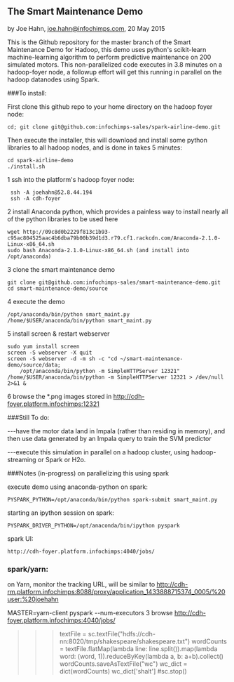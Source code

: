 ## The Smart Maintenance Demo

by Joe Hahn,
joe.hahn@infochimps.com,
20 May 2015

This is the Github repository for the master branch of the Smart Maintenance Demo for Hadoop,
this demo uses python's scikit-learn machine-learning algorithm to perform predictive
maintenance on 200 simulated motors. This non-parallelized code executes in 3.8 minutes on
a hadoop-foyer node, a followup effort will get this running in parallel on the hadoop
datanodes using Spark.

###To install:

First clone this github repo to your home directory on the hadoop foyer node:

    cd; git clone git@github.com:infochimps-sales/spark-airline-demo.git 
    
   
Then execute the installer, this will download and install some python libraries to all 
hadoop nodes, and is done in takes 5 minutes:

    cd spark-airline-demo
    ./install.sh





1 ssh into the platform's hadoop foyer node:

     ssh -A joehahn@52.8.44.194
     ssh -A cdh-foyer
     

2 install Anaconda python, which provides a painless way to install nearly all of the python
  libraries to be used here

    wget http://09c8d0b2229f813c1b93-c95ac804525aac4b6dba79b00b39d1d3.r79.cf1.rackcdn.com/Anaconda-2.1.0-Linux-x86_64.sh 
    sudo bash Anaconda-2.1.0-Linux-x86_64.sh (and install into /opt/anaconda)


3 clone the smart maintenance demo

    git clone git@github.com:infochimps-sales/smart-maintenance-demo.git
    cd smart-maintenance-demo/source


4 execute the demo

    /opt/anaconda/bin/python smart_maint.py
    /home/$USER/anaconda/bin/python smart_maint.py


5 install screen & restart webserver

    sudo yum install screen
    screen -S webserver -X quit
    screen -S webserver -d -m sh -c "cd ~/smart-maintenance-demo/source/data;
        /opt/anaconda/bin/python -m SimpleHTTPServer 12321"
    /home/$USER/anaconda/bin/python -m SimpleHTTPServer 12321 > /dev/null 2>&1 &

6 browse the *.png images stored in http://cdh-foyer.platform.infochimps:12321
    

###Still To do:

---have the motor data land in Impala (rather than residing in memory), and then use
data generated by an Impala query to train the SVM predictor
  
---execute this simulation in parallel on a hadoop cluster, using hadoop-streaming
or Spark or H2o.


###Notes (in-progress) on parallelizing this using spark


execute demo using anaconda-python on spark:

    PYSPARK_PYTHON=/opt/anaconda/bin/python spark-submit smart_maint.py 


starting an ipython session on spark:

    PYSPARK_DRIVER_PYTHON=/opt/anaconda/bin/ipython pyspark
    
    
spark UI:

    http://cdh-foyer.platform.infochimps:4040/jobs/


### spark/yarn:
 
on Yarn, monitor the tracking URL, will be similar to 
http://cdh-rm.platform.infochimps:8088/proxy/application_1433888715374_0005/%20user:%20joehahn

MASTER=yarn-client pyspark --num-executors 3
browse http://cdh-foyer.platform.infochimps:4040/jobs/
>>> textFile = sc.textFile("hdfs://cdh-nn:8020/tmp/shakespeare/shakespeare.txt")
wordCounts = textFile.flatMap(lambda line: line.split()).map(lambda word: (word, 1)).reduceByKey(lambda a, b: a+b).collect()
wordCounts.saveAsTextFile("wc")
wc_dict = dict(wordCounts)
wc_dict['shalt']
#sc.stop()


    
